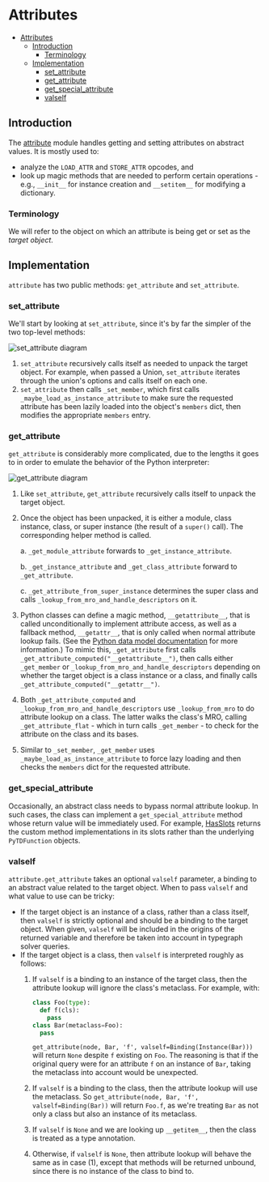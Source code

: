 ---
---
# Attributes

<!--* freshness: { owner: 'rechen' reviewed: '2021-12-09' } *-->

<!--ts-->
   * [Attributes](#attributes)
      * [Introduction](#introduction)
         * [Terminology](#terminology)
      * [Implementation](#implementation)
         * [set_attribute](#set_attribute)
         * [get_attribute](#get_attribute)
         * [get_special_attribute](#get_special_attribute)
         * [valself](#valself)

<!-- Added by: rechen, at: 2022-02-03T17:05-08:00 -->

<!--te-->

## Introduction

The [attribute] module handles getting and setting attributes on abstract
values. It is mostly used to:

* analyze the `LOAD_ATTR` and `STORE_ATTR` opcodes, and
* look up magic methods that are needed to perform certain operations - e.g.,
  `__init__` for instance creation and `__setitem__` for modifying a dictionary.

### Terminology

We will refer to the object on which an attribute is being get or set as the
*target object*.

## Implementation

`attribute` has two public methods: `get_attribute` and `set_attribute`.

### set_attribute

We'll start by looking at `set_attribute`, since it's by far the simpler of the
two top-level methods:

![set_attribute diagram](../images/set_attribute.png)

1. `set_attribute` recursively calls itself as needed to unpack the target
   object. For example, when passed a Union, `set_attribute` iterates through
   the union's options and calls itself on each one.
1. `set_attribute` then calls `_set_member`, which first calls
   `_maybe_load_as_instance_attribute` to make sure the requested attribute has
   been lazily loaded into the object's `members` dict, then modifies the
   appropriate `members` entry.

### get_attribute

`get_attribute` is considerably more complicated, due to the lengths it goes to
in order to emulate the behavior of the Python interpreter:

![get_attribute diagram](../images/get_attribute.png)

1.  Like `set_attribute`, `get_attribute` recursively calls itself to unpack the
    target object.
1.  Once the object has been unpacked, it is either a module, class instance,
    class, or super instance (the result of a `super()` call). The corresponding
    helper method is called.

    a. `_get_module_attribute` forwards to `_get_instance_attribute`.

    b. `_get_instance_attribute` and `_get_class_attribute` forward to
    `_get_attribute`.

    c. `_get_attribute_from_super_instance` determines the super class and calls
    `_lookup_from_mro_and_handle_descriptors` on it.

1.  Python classes can define a magic method, `__getattribute__`, that is called
    unconditionally to implement attribute access, as well as a fallback method,
    `__getattr__`, that is only called when normal attribute lookup fails. (See
    the [Python data model documentation][python-attribute-access] for more
    information.) To mimic this, `_get_attribute` first calls
    `_get_attribute_computed("__getattribute__")`, then calls either
    `_get_member` or `_lookup_from_mro_and_handle_descriptors` depending on
    whether the target object is a class instance or a class, and finally calls
    `_get_attribute_computed("__getattr__")`.

1.  Both `_get_attribute_computed` and `_lookup_from_mro_and_handle_descriptors`
    use `_lookup_from_mro` to do attribute lookup on a class. The latter walks
    the class's MRO, calling `_get_attribute_flat` - which in turn calls
    `_get_member` - to check for the attribute on the class and its bases.

1.  Similar to `_set_member`, `_get_member` uses
    `_maybe_load_as_instance_attribute` to force lazy loading and then checks
    the `members` dict for the requested attribute.

### get_special_attribute

Occasionally, an abstract class needs to bypass normal attribute lookup. In such
cases, the class can implement a `get_special_attribute` method whose return
value will be immediately used. For example, [HasSlots][HasSlots] returns the
custom method implementations in its slots rather than the underlying
`PyTDFunction` objects.

### valself

`attribute.get_attribute` takes an optional `valself` parameter, a binding to an
abstract value related to the target object. When to pass `valself` and what
value to use can be tricky:

* If the target object is an instance of a class, rather than a class itself,
  then `valself` is strictly optional and should be a binding to the target
  object. When given, `valself` will be included in the origins of the returned
  variable and therefore be taken into account in typegraph solver queries.
* If the target object is a class, then `valself` is interpreted roughly as
  follows:
  1. If `valself` is a binding to an instance of the target class, then the
     attribute lookup will ignore the class's metaclass. For example, with:

     ```python
     class Foo(type):
       def f(cls):
         pass
     class Bar(metaclass=Foo):
       pass
     ```
     `get_attribute(node, Bar, 'f', valself=Binding(Instance(Bar)))` will return
     `None` despite `f` existing on `Foo`. The reasoning is that if the original
     query were for an attribute `f` on an instance of `Bar`, taking the
     metaclass into account would be unexpected.
  1. If `valself` is a binding to the class, then the attribute lookup will use
     the metaclass. So `get_attribute(node, Bar, 'f', valself=Binding(Bar))`
     will return `Foo.f`, as we're treating `Bar` as not only a class but also
     an instance of its metaclass.
  1. If `valself` is `None` and we are looking up `__getitem__`, then the class
     is treated as a type annotation.
  1. Otherwise, if `valself` is `None`, then attribute lookup will behave the
     same as in case (1), except that methods will be returned unbound, since
     there is no instance of the class to bind to.

[attribute]: https://github.com/google/pytype/blob/main/pytype/attribute.py

[HasSlots]: https://github.com/google/pytype/blob/e760fd4c9f4fbfc2626db0f9a959d556e026b856/pytype/mixin.py#L128

[python-attribute-access]: https://docs.python.org/3/reference/datamodel.html#customizing-attribute-access
